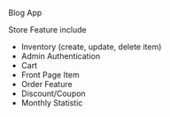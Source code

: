 Blog App

Store Feature include

- Inventory (create, update, delete item)
- Admin Authentication
- Cart
- Front Page Item
- Order Feature
- Discount/Coupon
- Monthly Statistic
